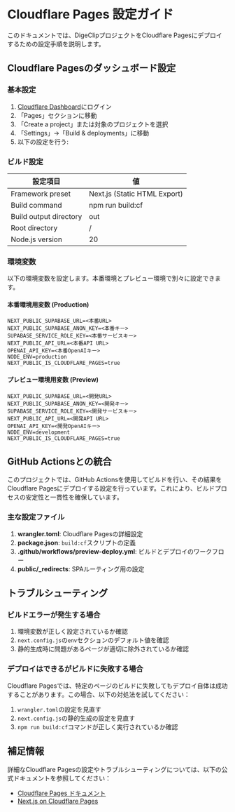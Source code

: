 # Cloudflare Pages 設定ガイド

このドキュメントでは、DigeClipプロジェクトをCloudflare Pagesにデプロイするための設定手順を説明します。

## Cloudflare Pagesのダッシュボード設定

### 基本設定

1. [Cloudflare Dashboard](https://dash.cloudflare.com/)にログイン
2. 「Pages」セクションに移動
3. 「Create a project」または対象のプロジェクトを選択
4. 「Settings」→「Build & deployments」に移動
5. 以下の設定を行う:

### ビルド設定

| 設定項目               | 値                           |
| ---------------------- | ---------------------------- |
| Framework preset       | Next.js (Static HTML Export) |
| Build command          | npm run build:cf             |
| Build output directory | out                          |
| Root directory         | /                            |
| Node.js version        | 20                           |

### 環境変数

以下の環境変数を設定します。本番環境とプレビュー環境で別々に設定できます。

#### 本番環境用変数 (Production)

```
NEXT_PUBLIC_SUPABASE_URL=<本番URL>
NEXT_PUBLIC_SUPABASE_ANON_KEY=<本番キー>
SUPABASE_SERVICE_ROLE_KEY=<本番サービスキー>
NEXT_PUBLIC_API_URL=<本番API URL>
OPENAI_API_KEY=<本番OpenAIキー>
NODE_ENV=production
NEXT_PUBLIC_IS_CLOUDFLARE_PAGES=true
```

#### プレビュー環境用変数 (Preview)

```
NEXT_PUBLIC_SUPABASE_URL=<開発URL>
NEXT_PUBLIC_SUPABASE_ANON_KEY=<開発キー>
SUPABASE_SERVICE_ROLE_KEY=<開発サービスキー>
NEXT_PUBLIC_API_URL=<開発API URL>
OPENAI_API_KEY=<開発OpenAIキー>
NODE_ENV=development
NEXT_PUBLIC_IS_CLOUDFLARE_PAGES=true
```

## GitHub Actionsとの統合

このプロジェクトでは、GitHub Actionsを使用してビルドを行い、その結果をCloudflare Pagesにデプロイする設定を行っています。これにより、ビルドプロセスの安定性と一貫性を確保しています。

### 主な設定ファイル

1. **wrangler.toml**: Cloudflare Pagesの詳細設定
2. **package.json**: `build:cf`スクリプトの定義
3. **.github/workflows/preview-deploy.yml**: ビルドとデプロイのワークフロー
4. **public/\_redirects**: SPAルーティング用の設定

## トラブルシューティング

### ビルドエラーが発生する場合

1. 環境変数が正しく設定されているか確認
2. `next.config.js`の`env`セクションのデフォルト値を確認
3. 静的生成時に問題があるページが適切に除外されているか確認

### デプロイはできるがビルドに失敗する場合

Cloudflare Pagesでは、特定のページのビルドに失敗してもデプロイ自体は成功することがあります。この場合、以下の対処法を試してください：

1. `wrangler.toml`の設定を見直す
2. `next.config.js`の静的生成の設定を見直す
3. `npm run build:cf`コマンドが正しく実行されているか確認

## 補足情報

詳細なCloudflare Pagesの設定やトラブルシューティングについては、以下の公式ドキュメントを参照してください：

- [Cloudflare Pages ドキュメント](https://developers.cloudflare.com/pages/)
- [Next.js on Cloudflare Pages](https://developers.cloudflare.com/pages/framework-guides/deploy-a-nextjs-site/)
